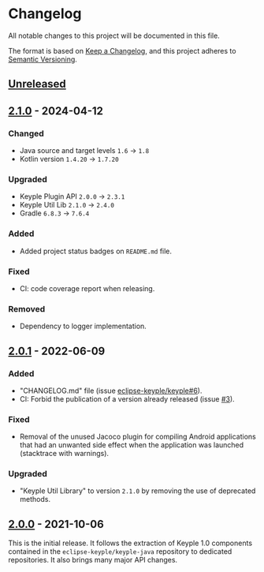 # Changelog
All notable changes to this project will be documented in this file.

The format is based on [Keep a Changelog](https://keepachangelog.com/en/1.0.0/),
and this project adheres to [Semantic Versioning](https://semver.org/spec/v2.0.0.html).

## [Unreleased]

## [2.1.0] - 2024-04-12
### Changed
- Java source and target levels `1.6` -> `1.8`
- Kotlin version `1.4.20` -> `1.7.20`
### Upgraded
- Keyple Plugin API `2.0.0` -> `2.3.1`
- Keyple Util Lib `2.1.0` -> `2.4.0`
- Gradle `6.8.3` -> `7.6.4`
### Added
- Added project status badges on `README.md` file.
### Fixed
- CI: code coverage report when releasing.
### Removed
- Dependency to logger implementation.

## [2.0.1] - 2022-06-09
### Added
- "CHANGELOG.md" file (issue [eclipse-keyple/keyple#6]).
- CI: Forbid the publication of a version already released (issue [#3]).
### Fixed
- Removal of the unused Jacoco plugin for compiling Android applications that had an unwanted side effect when the application was launched (stacktrace with warnings).
### Upgraded
- "Keyple Util Library" to version `2.1.0` by removing the use of deprecated methods.

## [2.0.0] - 2021-10-06
This is the initial release.
It follows the extraction of Keyple 1.0 components contained in the `eclipse-keyple/keyple-java` repository to dedicated repositories.
It also brings many major API changes.

[unreleased]: https://github.com/eclipse-keyple/keyple-plugin-android-omapi-java-lib/compare/2.1.0...HEAD
[2.1.0]: https://github.com/eclipse-keyple/keyple-plugin-android-omapi-java-lib/compare/2.0.1...2.1.0
[2.0.1]: https://github.com/eclipse-keyple/keyple-plugin-android-omapi-java-lib/compare/2.0.0...2.0.1
[2.0.0]: https://github.com/eclipse-keyple/keyple-plugin-android-omapi-java-lib/releases/tag/2.0.0

[#3]: https://github.com/eclipse-keyple/keyple-plugin-android-omapi-java-lib/issues/3

[eclipse-keyple/keyple#6]: https://github.com/eclipse-keyple/keyple/issues/6